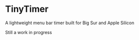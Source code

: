 # TinyTimer
A lightweight menu bar timer built for Big Sur and Apple Silicon

Still a work in progress
